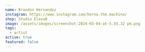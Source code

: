 ```yaml
---
name: Brandon Hernandez
instagram: https://www.instagram.com/herna.the.machine/
shop: Studio Eleva8
image: /assets/images/screenshot-2024-03-04-at-5.55.32 pm.png
tags:
  - artist
active: true
featured: false
---
```

